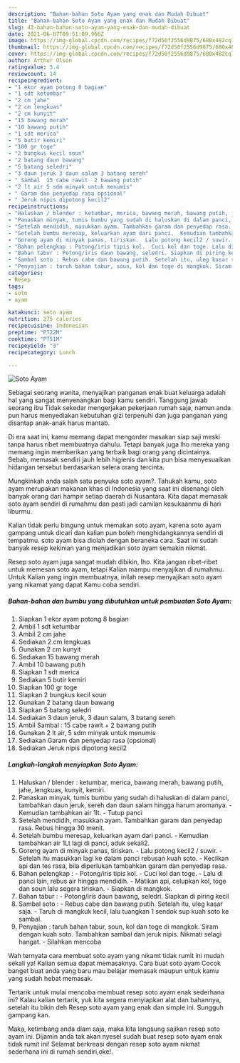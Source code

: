 ```yaml
---
description: "Bahan-bahan Soto Ayam yang enak dan Mudah Dibuat"
title: "Bahan-bahan Soto Ayam yang enak dan Mudah Dibuat"
slug: 43-bahan-bahan-soto-ayam-yang-enak-dan-mudah-dibuat
date: 2021-06-07T09:51:09.966Z
image: https://img-global.cpcdn.com/recipes/f72d50f2556d9875/680x482cq70/soto-ayam-foto-resep-utama.jpg
thumbnail: https://img-global.cpcdn.com/recipes/f72d50f2556d9875/680x482cq70/soto-ayam-foto-resep-utama.jpg
cover: https://img-global.cpcdn.com/recipes/f72d50f2556d9875/680x482cq70/soto-ayam-foto-resep-utama.jpg
author: Arthur Olson
ratingvalue: 3.4
reviewcount: 14
recipeingredient:
- "1 ekor ayam potong 8 bagian"
- "1 sdt ketumbar"
- "2 cm jahe"
- "2 cm lengkuas"
- "2 cm kunyit"
- "15 bawang merah"
- "10 bawang putih"
- "1 sdt merica"
- "5 butir kemiri"
- "100 gr toge"
- "2 bungkus kecil soun"
- "2 batang daun bawang"
- "5 batang seledri"
- "3 daun jeruk 3 daun salam 3 batang sereh"
- " Sambal  15 cabe rawit  2 bawang putih"
- "2 lt air 5 sdm minyak untuk menumis"
- " Garam dan penyedap rasa opsional"
- " Jeruk nipis dipotong kecil2"
recipeinstructions:
- "Haluskan / blender : ketumbar, merica, bawang merah, bawang putih, jahe, lengkuas, kunyit, kemiri."
- "Panaskan minyak, tumis bumbu yang sudah di haluskan di dalam panci, tambahkan daun jeruk, sereh dan daun salam hingga harum aromanya.  Kemudian tambahkan air 1lt.  Tutup panci"
- "Setelah mendidih, masukkan ayam. Tambahkan garam dan penyedap rasa. Rebus hingga 30 menit."
- "Setelah bumbu meresap, keluarkan ayam dari panci.  Kemudian tambahkan air 1Lt lagi di panci, aduk sekali2."
- "Goreng ayam di minyak panas, tiriskan.  Lalu potong kecil2 / suwir.  Setelah itu masukkan lagi ke dalam panci rebusan kuah soto.  Kecilkan api dan tes rasa, bila diperlukan tambahkan garam dan penyedap rasa."
- "Bahan pelengkap : Potong/iris tipis kol.  Cuci kol dan toge. Lalu di panci lain, rebus air hingga mendidih.  Matikan api, celupkan kol, toge dan soun lalu segera tiriskan. Siapkan di mangkok."
- "Bahan tabur : Potong/iris daun bawang, seledri. Siapkan di piring kecil"
- "Sambal soto : Rebus cabe dan bawang putih. Setelah itu, uleg kasar saja.  Taruh di mangkuk kecil, lalu tuangkan 1 sendok sup kuah soto ke sambal."
- "Penyajian : taruh bahan tabur, soun, kol dan toge di mangkok. Siram dengan kuah soto. Tambahkan sambal dan jeruk nipis. Nikmati selagi hangat. Silahkan mencoba"
categories:
- Resep
tags:
- soto
- ayam

katakunci: soto ayam 
nutrition: 275 calories
recipecuisine: Indonesian
preptime: "PT22M"
cooktime: "PT51M"
recipeyield: "3"
recipecategory: Lunch

---
```



![Soto Ayam](https://img-global.cpcdn.com/recipes/f72d50f2556d9875/680x482cq70/soto-ayam-foto-resep-utama.jpg)

Sebagai seorang wanita, menyajikan panganan enak buat keluarga adalah hal yang sangat menyenangkan bagi kamu sendiri. Tanggung jawab seorang ibu Tidak sekedar mengerjakan pekerjaan rumah saja, namun anda pun harus menyediakan kebutuhan gizi terpenuhi dan juga panganan yang disantap anak-anak harus mantab.

Di era  saat ini, kamu memang dapat mengorder masakan siap saji meski tanpa harus ribet membuatnya dahulu. Tetapi banyak juga lho mereka yang memang ingin memberikan yang terbaik bagi orang yang dicintainya. Sebab, memasak sendiri jauh lebih higienis dan kita pun bisa menyesuaikan hidangan tersebut berdasarkan selera orang tercinta. 



Mungkinkah anda salah satu penyuka soto ayam?. Tahukah kamu, soto ayam merupakan makanan khas di Indonesia yang saat ini disenangi oleh banyak orang dari hampir setiap daerah di Nusantara. Kita dapat memasak soto ayam sendiri di rumahmu dan pasti jadi camilan kesukaanmu di hari liburmu.

Kalian tidak perlu bingung untuk memakan soto ayam, karena soto ayam gampang untuk dicari dan kalian pun boleh menghidangkannya sendiri di tempatmu. soto ayam bisa diolah dengan beraneka cara. Saat ini sudah banyak resep kekinian yang menjadikan soto ayam semakin nikmat.

Resep soto ayam juga sangat mudah dibikin, lho. Kita jangan ribet-ribet untuk memesan soto ayam, tetapi Kalian mampu menyajikan di rumahmu. Untuk Kalian yang ingin membuatnya, inilah resep menyajikan soto ayam yang nikamat yang dapat Kamu coba sendiri.

<!--inarticleads1-->

##### Bahan-bahan dan bumbu yang dibutuhkan untuk pembuatan Soto Ayam:

1. Siapkan 1 ekor ayam potong 8 bagian
1. Ambil 1 sdt ketumbar
1. Ambil 2 cm jahe
1. Sediakan 2 cm lengkuas
1. Gunakan 2 cm kunyit
1. Sediakan 15 bawang merah
1. Ambil 10 bawang putih
1. Siapkan 1 sdt merica
1. Sediakan 5 butir kemiri
1. Siapkan 100 gr toge
1. Siapkan 2 bungkus kecil soun
1. Gunakan 2 batang daun bawang
1. Siapkan 5 batang seledri
1. Sediakan 3 daun jeruk, 3 daun salam, 3 batang sereh
1. Ambil  Sambal : 15 cabe rawit + 2 bawang putih
1. Gunakan 2 lt air, 5 sdm minyak untuk menumis
1. Sediakan  Garam dan penyedap rasa (opsional)
1. Sediakan  Jeruk nipis dipotong kecil2




<!--inarticleads2-->

##### Langkah-langkah menyiapkan Soto Ayam:

1. Haluskan / blender : ketumbar, merica, bawang merah, bawang putih, jahe, lengkuas, kunyit, kemiri.
1. Panaskan minyak, tumis bumbu yang sudah di haluskan di dalam panci, tambahkan daun jeruk, sereh dan daun salam hingga harum aromanya.  - Kemudian tambahkan air 1lt.  - Tutup panci
1. Setelah mendidih, masukkan ayam. Tambahkan garam dan penyedap rasa. Rebus hingga 30 menit.
1. Setelah bumbu meresap, keluarkan ayam dari panci.  - Kemudian tambahkan air 1Lt lagi di panci, aduk sekali2.
1. Goreng ayam di minyak panas, tiriskan.  - Lalu potong kecil2 / suwir.  - Setelah itu masukkan lagi ke dalam panci rebusan kuah soto.  - Kecilkan api dan tes rasa, bila diperlukan tambahkan garam dan penyedap rasa.
1. Bahan pelengkap : - Potong/iris tipis kol.  - Cuci kol dan toge. - Lalu di panci lain, rebus air hingga mendidih.  - Matikan api, celupkan kol, toge dan soun lalu segera tiriskan. - Siapkan di mangkok.
1. Bahan tabur : - Potong/iris daun bawang, seledri. Siapkan di piring kecil
1. Sambal soto : - Rebus cabe dan bawang putih. Setelah itu, uleg kasar saja.  - Taruh di mangkuk kecil, lalu tuangkan 1 sendok sup kuah soto ke sambal.
1. Penyajian : taruh bahan tabur, soun, kol dan toge di mangkok. Siram dengan kuah soto. Tambahkan sambal dan jeruk nipis. Nikmati selagi hangat. - Silahkan mencoba




Wah ternyata cara membuat soto ayam yang nikamt tidak rumit ini mudah sekali ya! Kalian semua dapat memasaknya. Cara buat soto ayam Cocok banget buat anda yang baru mau belajar memasak maupun untuk kamu yang sudah hebat memasak.

Tertarik untuk mulai mencoba membuat resep soto ayam enak sederhana ini? Kalau kalian tertarik, yuk kita segera menyiapkan alat dan bahannya, setelah itu bikin deh Resep soto ayam yang enak dan simple ini. Sungguh gampang kan. 

Maka, ketimbang anda diam saja, maka kita langsung sajikan resep soto ayam ini. Dijamin anda tak akan nyesel sudah buat resep soto ayam enak tidak rumit ini! Selamat berkreasi dengan resep soto ayam nikmat sederhana ini di rumah sendiri,oke!.

